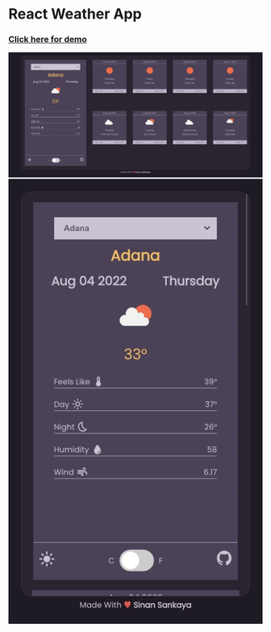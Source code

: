 # React Weather App

### <a href='https://sinan-react-weather-app.netlify.app/'>Click here for demo </a>

![](./src/assets/desktop-design.gif)
![](./src/assets/mobile-design.gif)

